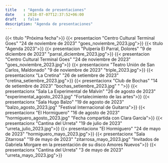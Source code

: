```yaml
---
title   : "Agenda de presentaciones"
date    : 2018-07-07T12:37:52+06:00
draft   : false
description: "Agenda de presentaciones"
---
```

{{< titulo "Próxima fecha">}}
{{< presentacion "Centro Cultural Terminal Goes" "24 de noviembre de 2023" "goes_noviembre_2023.jpg">}}
{{< titulo "Agenda 2023">}}
{{< presentacion "Pulpería El Parral, Dolores" "9 de diciembre de 2023" "parral_diciembre_2023.jpg">}}
{{< presentacion "Centro Cultural Terminal Goes" "24 de noviembre de 2023" "goes_noviembre_2023.jpg">}}
{{< presentacionx "Teatro Unión de San Carlos, Maldonado" "9 de noviembre de 2023" "triple_2023.jpg">}}
{{< presentacionx "La Cretina" "26 de setiembre de 2023" "cretina_setiembre_2023.jpg">}}
{{< presentacionx "Club de Bochas" "14 de setiembre de 2023" "bochas_setiembre_2023.jpg" " ">}}
{{< presentacionx "Sala La Experimental de Malvín" "26 de agosto de 2023" "experimental_agosto_2023.jpg" "Fortalecimiento de las artes">}}
{{< presentacionx "Sala Hugo Balzo" "19 de agosto de 2023" "balzo_agosto_2023.jpg" "Festival Internacional de Guitarra">}}
{{< presentacionx "El Hormiguero" "16 de agosto de 2023" "hormiguero_agosto_2023.jpg" "Fecha compartida con Clara García">}}
{{< presentacionx "Cantina del Urreta" "19 de julio de 2023" "urreta_julio_2023.jpg">}}
{{< presentacionx "El Hormiguero" "24 de mayo de 2023" "hormiguero_mayo_2023.jpg">}}
{{< presentacionx "Sala Zitarrosa" "19 de mayo de 2023" "zitarrosa_mayo_2023.jpg" "Invitados de Gabriela Morgare en la presentación de su disco Amores Nuevos">}}
{{< presentacionx "Cantina del Urreta" "3 de mayo de 2023" "urreta_mayo_2023.jpg">}}



